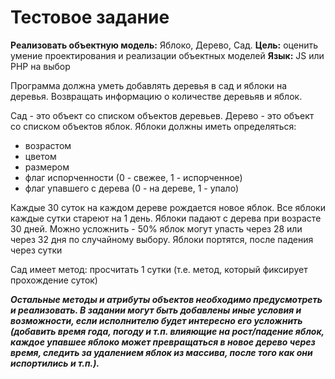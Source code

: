 <h1>Тестовое задание</h1>
<p><strong>Реализовать объектную модель:</strong> Яблоко, Дерево, Сад.
<strong>Цель:</strong> оценить умение проектирования и реализации объектных моделей</h2>
<strong>Язык:</strong> JS или PHP на выбор</p>
<p>Программа должна уметь добавлять деревья в сад и яблоки на деревья.
Возвращать информацию о количестве деревьяв и яблок.
</p>
<p>
  Сад - это объект со списком объектов деревьев.
Дерево - это объект со списком объектов яблок.
  Яблоки должны иметь определяться:
  <ul>
    <li>возрастом</li>
    <li>цветом</li>
    <li>размером</li>
    <li>флаг испорченности (0 - свежее, 1 - испорченное)</li>
    <li>флаг упавшего с дерева (0 - на дереве, 1 - упало)</li>
  </ul>
</p>
<p>
Каждые 30 суток на каждом дереве рождается новое яблок.
Все яблоки каждые сутки стареют на 1 день.
Яблоки падают с дерева при возрасте 30 дней.
Можно усложнить - 50% яблок могут упасть через 28 или через 32 дня по случайному выбору.
Яблоки портятся, после падения через сутки</p>
<p>
Сад имеет метод:
просчитать 1 сутки (т.е. метод, который фиксирует прохождение суток)
</p>
<p ><strong><i>Остальные методы и атрибуты объектов необходимо предусмотреть и реализовать.
В задании могут быть добавлены иные условия и возможности, если исполнителю будет интересно его усложнить (добавить время года, погоду и т.п. влияющие на рост/падение яблок, каждое упавшее яблоко может превращаться в новое дерево через время, следить за удалением яблок из массива, после того как они испортились и т.п.).
</i></strong></p>
